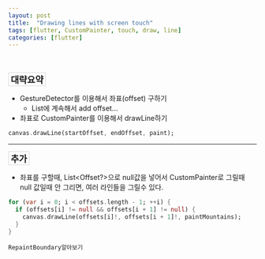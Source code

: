 ```yaml
---
layout: post
title:  "Drawing lines with screen touch"
tags: [flutter, CustomPainter, touch, draw, line]
categories: [flutter]
---
```




<br>
<br>


<div style="font-size:18px; font-weight:bold;display:inline-block;border:1px solid #d9d9d9; padding:0 4px 0 4px;">대략요약</div>

- GestureDetector를 이용해서 좌표(offset) 구하기
	- List<Offset>에 계속해서 add offset...
- 좌표로 CustomPainter를 이용해서  drawLine하기

```dart
canvas.drawLine(startOffset, endOffset, paint);
```

<hr/>

<div style="font-size:18px; font-weight:bold;display:inline-block;border:1px solid #d9d9d9; padding:0 4px 0 4px;">추가</div>

-  좌표를 구할때, List<Offset?>으로 null값을 넣어서 CustomPainter로 그릴때 null 값일때 안 그리면, 여러 라인들을 그릴수 있다. 
```dart
for (var i = 0; i < offsets.length - 1; ++i) {  
  if (offsets[i] != null && offsets[i + 1] != null) {  
    canvas.drawLine(offsets[i]!, offsets[i + 1]!, paintMountains);  
  }  
}
```
	RepaintBoundary알아보기
